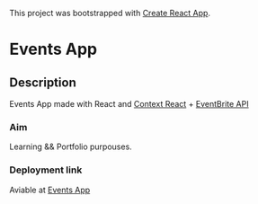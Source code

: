 This project was bootstrapped with [Create React App](https://github.com/facebook/create-react-app).

# Events App   

## Description

Events App made with React and [Context React](https://es.reactjs.org/docs/context.html) + [EventBrite API](https://www.eventbrite.com/platform/api)

### Aim 

Learning && Portfolio purpouses.

### Deployment link 

Aviable at [Events App](https://vibrant-lovelace-ba0c7a.netlify.com)
